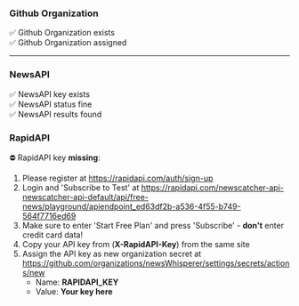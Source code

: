 ### Github Organization  
:white_check_mark: Github Organization exists  
:white_check_mark: Github Organization assigned  

---
  
### NewsAPI  
:white_check_mark: NewsAPI key exists  
:white_check_mark: NewsAPI status fine  
:white_check_mark: NewsAPI results found  
### RapidAPI  
:no_entry: RapidAPI key **missing**:  
1. Please register at https://rapidapi.com/auth/sign-up  
2. Login and 'Subscribe to Test' at https://rapidapi.com/newscatcher-api-newscatcher-api-default/api/free-news/playground/apiendpoint_ed63df2b-a536-4f55-b749-564f7716ed69  
3. Make sure to enter 'Start Free Plan' and press 'Subscribe' - **don't** enter credit card data!  
2. Copy your API key from (**X-RapidAPI-Key**) from the same site  
3. Assign the API key as new organization secret at https://github.com/organizations/newsWhisperer/settings/secrets/actions/new  
   * Name:  **RAPIDAPI_KEY**   
   * Value: **Your key here**   
